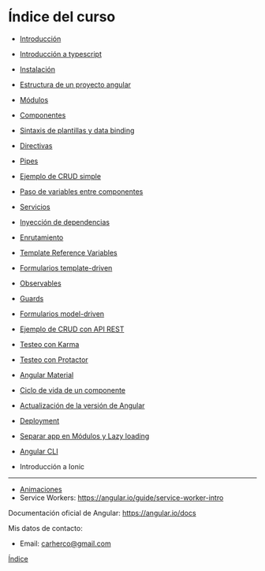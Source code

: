 # Índice del curso

 - [Introducción](introduccion.md)
 - [Introducción a typescript](typescript.md)
 - [Instalación](instalacion.md)
 - [Estructura de un proyecto angular](estructura-proyecto.md)
 - [Módulos](modules.md)
 - [Componentes](components.md)
 - [Sintaxis de plantillas y data binding](data-binding.md)

 - [Directivas](directives.md)
 - [Pipes](pipes.md)
 - [Ejemplo de CRUD simple](ejemplo-crud-basico.md)

 - [Paso de variables entre componentes](input-binding.md)
 - [Servicios](services.md)
 - [Inyección de dependencias](inyeccion-dependencias.md)
 - [Enrutamiento](routing.md)
 
 - [Template Reference Variables](template-reference-variables.md)
 - [Formularios template-driven](forms-template-driven.md)

 - [Observables](observables.md)
 - [Guards](guards.md)

 - [Formularios model-driven](forms-model-driven.md)
 - [Ejemplo de CRUD con API REST](ejemplo-crud-completo.md)
 - [Testeo con Karma](testing.md)
 - [Testeo con Protactor]()
 - [Angular Material](angular-material.md)
 - [Ciclo de vida de un componente](lifecycle.md)
 - [Actualización de la versión de Angular](https://angular-update-guide.firebaseapp.com/)
 - [Deployment](deployment.md)
 - [Separar app en Módulos y Lazy loading](lazy-loading.md)
 - [Angular CLI](angular-cli.md)
 - Introducción a Ionic

--------------------
 - [Animaciones](animations.md)
 - Service Workers: https://angular.io/guide/service-worker-intro


Documentación oficial de Angular: https://angular.io/docs

Mis datos de contacto:
 - Email: carherco@gmail.com


[Índice](index.md)
